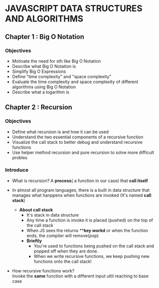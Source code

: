 # JAVASCRIPT DATA STRUCTURES AND ALGORITHMS
## Chapter 1 : Big O Notation
### Objectives
- Motivate the need for sth like Big O Notation
- Describe what Big O Notation is 
- Simplify Big O Expressions
- Define "time complexity" and "space complexity"
- Evaluate the time complexity and space complexity of different algorithms using Big O Notation
- Describe what a logarithm is

## Chapter 2 : Recursion 
### Objectives 
- Define what recursion is and how it can be used
- Understand the two essential components of a recursive function
- Visualize the call stack to better debug and understand recursive functions
- Use helper method recursion and pure recursion to solve more difficult probles

### Introduce 
- What is recursion? A **process**( a function in our case) that **call itself**
- In almost all program languages, there is a built in data structure that manages what hanppens when functions are invoked (It's named **call stack**)
  * **About call stack** 
    - It's stack in data structure
    - Any time a function is invoke it is placed (pushed) on the top of the call stack
    - When JS sees the returns ****key workd** or when the function ends, the compiler will remove(pop)
    * **Brieftly**
      - You're used to functions being pushed on the call stack and popped off when they are done.
      - When we write recursive functions, we keep pushing new functions onto the call stack!

- How recursive functions work?\
Invoke the **same** function with a different input ultil reaching to base case
